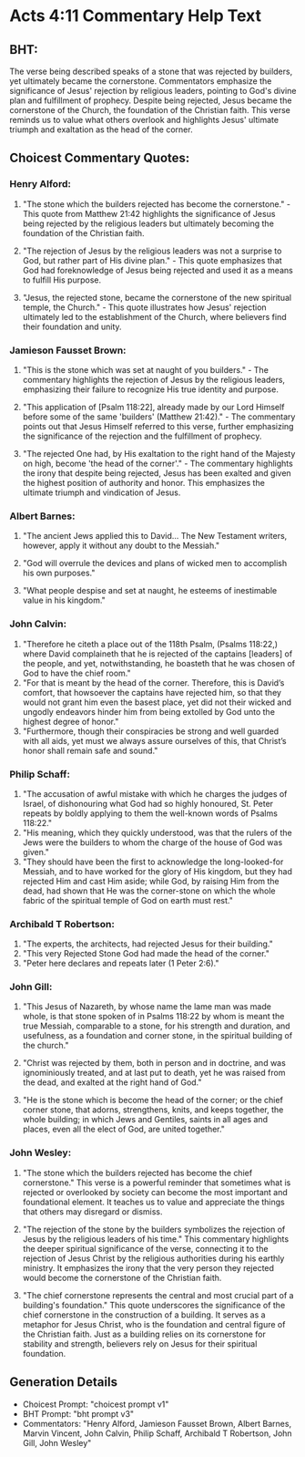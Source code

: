 # Acts 4:11 Commentary Help Text

## BHT:
The verse being described speaks of a stone that was rejected by builders, yet ultimately became the cornerstone. Commentators emphasize the significance of Jesus' rejection by religious leaders, pointing to God's divine plan and fulfillment of prophecy. Despite being rejected, Jesus became the cornerstone of the Church, the foundation of the Christian faith. This verse reminds us to value what others overlook and highlights Jesus' ultimate triumph and exaltation as the head of the corner.

## Choicest Commentary Quotes:
### Henry Alford:
1. "The stone which the builders rejected has become the cornerstone." - This quote from Matthew 21:42 highlights the significance of Jesus being rejected by the religious leaders but ultimately becoming the foundation of the Christian faith.

2. "The rejection of Jesus by the religious leaders was not a surprise to God, but rather part of His divine plan." - This quote emphasizes that God had foreknowledge of Jesus being rejected and used it as a means to fulfill His purpose.

3. "Jesus, the rejected stone, became the cornerstone of the new spiritual temple, the Church." - This quote illustrates how Jesus' rejection ultimately led to the establishment of the Church, where believers find their foundation and unity.

### Jamieson Fausset Brown:
1. "This is the stone which was set at naught of you builders." - The commentary highlights the rejection of Jesus by the religious leaders, emphasizing their failure to recognize His true identity and purpose.

2. "This application of [Psalm 118:22], already made by our Lord Himself before some of the same 'builders' (Matthew 21:42)." - The commentary points out that Jesus Himself referred to this verse, further emphasizing the significance of the rejection and the fulfillment of prophecy.

3. "The rejected One had, by His exaltation to the right hand of the Majesty on high, become 'the head of the corner'." - The commentary highlights the irony that despite being rejected, Jesus has been exalted and given the highest position of authority and honor. This emphasizes the ultimate triumph and vindication of Jesus.

### Albert Barnes:
1. "The ancient Jews applied this to David... The New Testament writers, however, apply it without any doubt to the Messiah." 

2. "God will overrule the devices and plans of wicked men to accomplish his own purposes." 

3. "What people despise and set at naught, he esteems of inestimable value in his kingdom."

### John Calvin:
1. "Therefore he citeth a place out of the 118th Psalm, (Psalms 118:22,) where David complaineth that he is rejected of the captains [leaders] of the people, and yet, notwithstanding, he boasteth that he was chosen of God to have the chief room."
2. "For that is meant by the head of the corner. Therefore, this is David’s comfort, that howsoever the captains have rejected him, so that they would not grant him even the basest place, yet did not their wicked and ungodly endeavors hinder him from being extolled by God unto the highest degree of honor."
3. "Furthermore, though their conspiracies be strong and well guarded with all aids, yet must we always assure ourselves of this, that Christ’s honor shall remain safe and sound."

### Philip Schaff:
1. "The accusation of awful mistake with which he charges the judges of Israel, of dishonouring what God had so highly honoured, St. Peter repeats by boldly applying to them the well-known words of Psalms 118:22."
2. "His meaning, which they quickly understood, was that the rulers of the Jews were the builders to whom the charge of the house of God was given."
3. "They should have been the first to acknowledge the long-looked-for Messiah, and to have worked for the glory of His kingdom, but they had rejected Him and cast Him aside; while God, by raising Him from the dead, had shown that He was the corner-stone on which the whole fabric of the spiritual temple of God on earth must rest."

### Archibald T Robertson:
1. "The experts, the architects, had rejected Jesus for their building." 
2. "This very Rejected Stone God had made the head of the corner." 
3. "Peter here declares and repeats later (1 Peter 2:6)."

### John Gill:
1. "This Jesus of Nazareth, by whose name the lame man was made whole, is that stone spoken of in Psalms 118:22 by whom is meant the true Messiah, comparable to a stone, for his strength and duration, and usefulness, as a foundation and corner stone, in the spiritual building of the church."

2. "Christ was rejected by them, both in person and in doctrine, and was ignominiously treated, and at last put to death, yet he was raised from the dead, and exalted at the right hand of God."

3. "He is the stone which is become the head of the corner; or the chief corner stone, that adorns, strengthens, knits, and keeps together, the whole building; in which Jews and Gentiles, saints in all ages and places, even all the elect of God, are united together."

### John Wesley:
1. "The stone which the builders rejected has become the chief cornerstone." This verse is a powerful reminder that sometimes what is rejected or overlooked by society can become the most important and foundational element. It teaches us to value and appreciate the things that others may disregard or dismiss.

2. "The rejection of the stone by the builders symbolizes the rejection of Jesus by the religious leaders of his time." This commentary highlights the deeper spiritual significance of the verse, connecting it to the rejection of Jesus Christ by the religious authorities during his earthly ministry. It emphasizes the irony that the very person they rejected would become the cornerstone of the Christian faith.

3. "The chief cornerstone represents the central and most crucial part of a building's foundation." This quote underscores the significance of the chief cornerstone in the construction of a building. It serves as a metaphor for Jesus Christ, who is the foundation and central figure of the Christian faith. Just as a building relies on its cornerstone for stability and strength, believers rely on Jesus for their spiritual foundation.


## Generation Details
- Choicest Prompt: "choicest prompt v1"
- BHT Prompt: "bht prompt v3"
- Commentators: "Henry Alford, Jamieson Fausset Brown, Albert Barnes, Marvin Vincent, John Calvin, Philip Schaff, Archibald T Robertson, John Gill, John Wesley"
